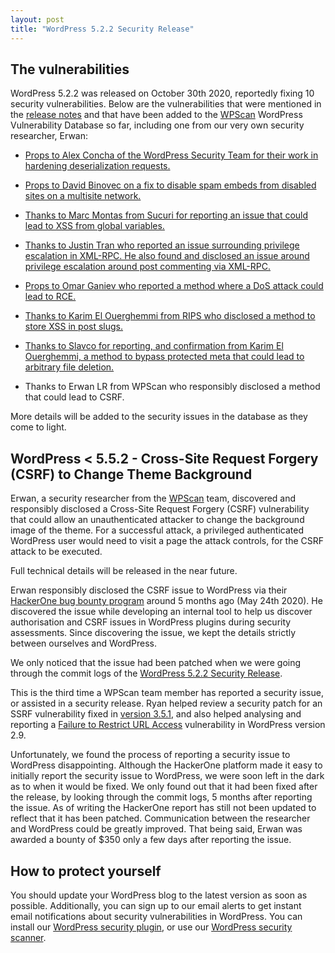 ```yaml
---
layout: post
title: "WordPress 5.2.2 Security Release"
---
```


## The vulnerabilities

WordPress 5.2.2 was released on October 30th 2020, reportedly fixing 10 security vulnerabilities. Below are the vulnerabilities that were mentioned in the [release notes](https://wordpress.org/news/2020/10/wordpress-5-5-2-security-and-maintenance-release/) and that have been added to the [WPScan](https://wpscan.com) WordPress Vulnerability Database so far, including one from our very own security researcher, Erwan:

- [Props to Alex Concha of the WordPress Security Team for their work in hardening deserialization requests.](https://wpscan.com/vulnerability/10446)

- [Props to David Binovec on a fix to disable spam embeds from disabled sites on a multisite network.](https://wpscan.com/vulnerability/10447)

- [Thanks to Marc Montas from Sucuri for reporting an issue that could lead to XSS from global variables.](https://wpscan.com/vulnerability/10448)

- [Thanks to Justin Tran who reported an issue surrounding privilege escalation in XML-RPC. He also found and disclosed an issue around privilege escalation around post commenting via XML-RPC.](https://wpscan.com/vulnerability/10449)

- [Props to Omar Ganiev who reported a method where a DoS attack could lead to RCE.](https://wpscan.com/vulnerability/10450)

- [Thanks to Karim El Ouerghemmi from RIPS who disclosed a method to store XSS in post slugs.](https://wpscan.com/vulnerability/10451)

- [Thanks to Slavco for reporting, and confirmation from Karim El Ouerghemmi, a method to bypass protected meta that could lead to arbitrary file deletion.](https://wpscan.com/vulnerability/10452)

- Thanks to Erwan LR from WPScan who responsibly disclosed a method that could lead to CSRF.

More details will be added to the security issues in the database as they come to light.

## WordPress < 5.5.2 - Cross-Site Request Forgery (CSRF) to Change Theme Background

Erwan, a security researcher from the [WPScan](https://wpscan.com) team, discovered and responsibly disclosed a Cross-Site Request Forgery (CSRF) vulnerability that could allow an unauthenticated attacker to change the background image of the theme. For a successful attack, a privileged authenticated WordPress user would need to visit a page the attack controls, for the CSRF attack to be executed.

Full technical details will be released in the near future.

Erwan responsibly disclosed the CSRF issue to WordPress via their [HackerOne bug bounty program](https://hackerone.com/wordpress) around 5 months ago (May 24th 2020). He discovered the issue while developing an internal tool to help us discover authorisation and CSRF issues in WordPress plugins during security assessments. Since discovering the issue, we kept the details strictly between ourselves and WordPress.

We only noticed that the issue had been patched when we were going through the commit logs of the [WordPress 5.2.2 Security Release](https://wordpress.org/news/2020/10/wordpress-5-5-2-security-and-maintenance-release/).

This is the third time a WPScan team member has reported a security issue, or assisted in a security release. Ryan helped review a security patch for an SSRF vulnerability fixed in [version 3.5.1](https://wordpress.org/news/2013/01/wordpress-3-5-1/), and also helped analysing and reporting a [Failure to Restrict URL Access](https://wpscan.com/vulnerability/6015) vulnerability in WordPress version 2.9.

Unfortunately, we found the process of reporting a security issue to WordPress disappointing. Although the HackerOne platform made it easy to initially report the security issue to WordPress, we were soon left in the dark as to when it would be fixed. We only found out that it had been fixed after the release, by looking through the commit logs, 5 months after reporting the issue. As of writing the HackerOne report has still not been updated to reflect that it has been patched. Communication between the researcher and WordPress could be greatly improved. That being said, Erwan was awarded a bounty of $350 only a few days after reporting the issue.

## How to protect yourself

You should update your WordPress blog to the latest version as soon as possible. Additionally, you can sign up to our email alerts to get instant email notifications about security vulnerabilities in WordPress. You can install our [WordPress security plugin](https://wordpress.org/plugins/wpscan/), or use our [WordPress security scanner](https://wpscan.org/).
